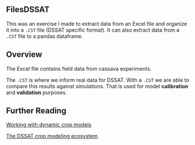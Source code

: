 ## FilesDSSAT

This was an exercise I made to extract data from an Excel file and organize it into a `.CST` file (DSSAT specific format). It can also extract data from a `.CST` file to a pandas dataframe.

## Overview

The Excel file contains field data from cassava experiments.

The `.CST` is where we inform real data for DSSAT. With a `.CST` we are able to compare this results against simulations.
That is used for model **calibration** and **validation** purposes.

## Further Reading

[Working with dynamic crop models](https://www.elsevier.com/books/working-with-dynamic-crop-models/wallach/978-0-12-811756-9)

[The DSSAT crop modeling ecosystem](https://shop.bdspublishing.com/store/bds/detail/product/3-190-9781786765185)
